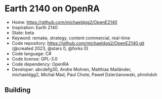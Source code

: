 # Earth 2140 on OpenRA

- Home: https://github.com/michaeldgg2/OpenE2140
- Inspiration: Earth 2140
- State: beta
- Keyword: remake, strategy, content commercial, real-time
- Code repository: https://github.com/michaeldgg2/OpenE2140.git (@created 2023, @stars 0, @forks 0)
- Code language: C#
- Code license: GPL-3.0
- Code dependency: OpenRA
- Developer: abcdefg30, Andre Mohren, Matthias Mailänder, michaeldgg2, Michal Mad, Paul Chote, Paweł Dzierżanowski, phrohdoh

## Building
